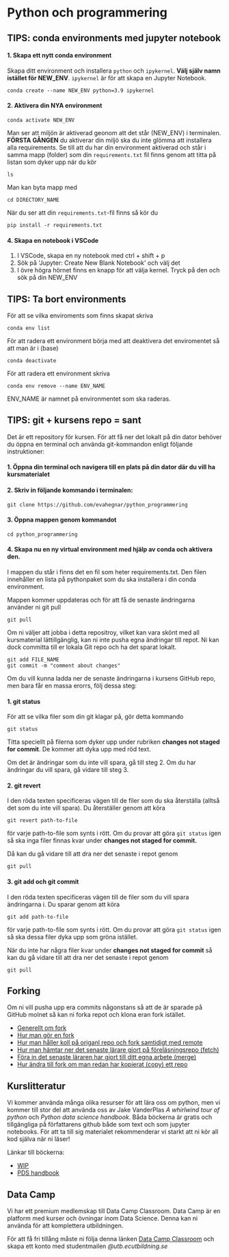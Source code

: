 # Python och programmering

## TIPS: conda environments med jupyter notebook

#### 1. Skapa ett nytt conda environment

Skapa ditt environment och installera `python` och `ipykernel`. __Välj själv namn istället för NEW_ENV__. `ipykernel` är för att skapa en Jupyter Notebook.

	conda create --name NEW_ENV python=3.9 ipykernel

#### 2. Aktivera din NYA environment

	conda activate NEW_ENV

Man ser att miljön är aktiverad geonom att det står (NEW_ENV) i terminalen. __FÖRSTA GÅNGEN__ du aktiverar din miljö ska du inte glömma att installera alla requirements. Se till att du har din environment aktiverad och står i samma mapp (folder) som din `requirements.txt` fil finns genom att titta på listan som dyker upp när du kör

	ls
Man kan byta mapp med 

	cd DIRECTORY_NAME

När du ser att din `requirements.txt`-fil finns så kör du

	pip install -r requirements.txt


#### 4. Skapa en notebook i VSCode

1. I VSCode, skapa en ny notebook med ctrl + shift + p
2. Sök på 'Jupyter: Create New Blank Notebook' och välj det
3. I övre högra hörnet finns en knapp för att välja kernel. Tryck på den och sök på din NEW_ENV

## TIPS: Ta bort environments
För att se vilka enviroments som finns skapat skriva 

	conda env list

För att radera ett environment börja med att deaktivera det enviromentet så att man är i (base)

	conda deactivate

För att radera ett environment skriva

	conda env remove --name ENV_NAME

ENV_NAME är namnet på environmentet som ska raderas.

## TIPS: git + kursens repo = sant

Det är ett repository för kursen. För att få ner det lokalt på din dator behöver du öppna en terminal och använda git-kommandon enligt följande instruktioner:

#### 1. Öppna din terminal och navigera till en plats på din dator där du vill ha kursmaterialet

#### 2. Skriv in följande kommando i terminalen:
	
	git clone https://github.com/evahegnar/python_programmering

#### 3. Öppna mappen genom kommandot 
	
	cd python_programmering

#### 4. Skapa nu en ny virtual environment med hjälp av conda och aktivera den.

I mappen du står i finns det en fil som heter requirements.txt. Den filen innehåller en lista på pythonpaket som du ska installera i din conda environment. 

Mappen kommer uppdateras och för att få de senaste ändringarna använder ni git pull

	git pull

Om ni väljer att jobba i detta repositroy, vilket kan vara skönt med all kursmaterial lättillgänglig, kan ni inte pusha egna ändringar till repot. Ni kan dock committa till er lokala Git repo och ha det sparat lokalt. 

	git add FILE_NAME
	git commit -m "comment about changes"

Om du vill kunna ladda ner de senaste ändringarna i kursens GitHub repo, men bara får en massa erorrs, följ dessa steg:

#### 1. git status
För att se vilka filer som din git klagar på, gör detta kommando
	
	git status

Titta speciellt på filerna som dyker upp under rubriken __changes not staged for commit__. De kommer att dyka upp med röd text.

Om det är ändringar som du inte vill spara, gå till steg 2. Om du har ändringar du vill spara, gå vidare till steg 3.

#### 2. git revert

I den röda texten specificeras vägen till de filer som du ska återställa (alltså det som du inte vill spara). Du återställer genom att köra

	git revert path-to-file

för varje path-to-file som synts i rött. Om du provar att göra `git status` igen så ska inga filer finnas kvar under __changes not staged for commit.__

Då kan du gå vidare till att dra ner det senaste i repot genom

	git pull

#### 3. git add och git commit

I den röda texten specificeras vägen till de filer som du vill spara ändringarna i. Du sparar genom att köra
	
	git add path-to-file

för varje path-to-file som synts i rött. Om du provar att göra `git status` igen så ska dessa filer dyka upp som gröna istället.

När du inte har några filer kvar under __changes not staged for commit__ så kan du gå vidare till att dra ner det senaste i repot genom

	git pull


## Forking

Om ni vill pusha upp era commits någonstans så att de är sparade på GitHub molnet så kan ni forka repot och klona eran fork istället.

 - [Generellt om fork](https://docs.github.com/en/pull-requests/collaborating-with-pull-requests/working-with-forks/about-forks)
 - [Hur man gör en fork](https://docs.github.com/en/enterprise-server@3.0/get-started/quickstart/fork-a-repo)
 - [Hur man håller koll på origanl repo och fork samtidigt med remote](https://docs.github.com/en/pull-requests/collaborating-with-pull-requests/working-with-forks/configuring-a-remote-for-a-fork)
 - [Hur man hämtar ner det senaste lärare gjort på föreläsningsrepo (fetch)](https://docs.github.com/en/pull-requests/collaborating-with-pull-requests/working-with-forks/syncing-a-fork)
 - [Föra in det senaste läraren har gjort till ditt egna arbete (merge)](https://docs.github.com/en/pull-requests/collaborating-with-pull-requests/working-with-forks/merging-an-upstream-repository-into-your-fork )
 - [Hur ändra till fork om man redan har kopierat (copy) ett repo](https://admcpr.com/what-the-fork/)



## Kurslitteratur

Vi kommer använda många olika resurser för att lära oss om python, men vi kommer till stor del att använda oss av Jake VanderPlas *A whirlwind tour of python* och *Python data science handbook*. 
Båda böckerna är gratis och tillgängliga på författarens github både som text och som jupyter notebooks. För att ta till sig materialet rekommenderar vi starkt att ni kör all kod själva när ni läser!

Länkar till böckerna:
- [WIP](https://jakevdp.github.io/WhirlwindTourOfPython/) 
- [PDS handbook](https://jakevdp.github.io/PythonDataScienceHandbook/)



## Data Camp

Vi har ett premium medlemskap till Data Camp Classroom. Data Camp är en platform med kurser och övningar inom Data Science. Denna kan ni använda för att komplettera utbildningen. 

För att få fri tillång måste ni följa denna länken [Data Camp Classroom](https://www.datacamp.com/groups/shared_links/1e9ec73fbf3dd46f0a0a9c8a9e773774c7ad2add6677109d698782ea059a2ae3) och skapa ett konto med studentmailen *@utb.ecutbildning.se*  
 
